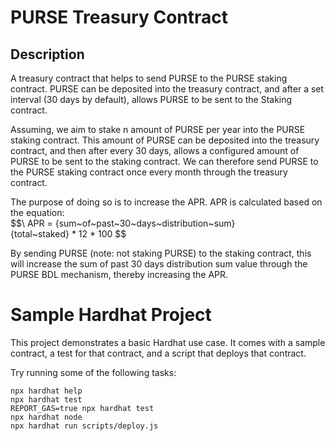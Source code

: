# PURSE Treasury Contract

## Description

<p>A treasury contract that helps to send PURSE to the PURSE staking contract. PURSE can be deposited into the treasury contract, and after a set interval (30 days by default), allows PURSE to be sent to the Staking contract.</p>
<p>Assuming, we aim to stake n amount of PURSE per year into the PURSE staking contract. This amount of PURSE can be deposited into the treasury contract, and then after every 30 days, allows a configured amount of PURSE to be sent to the staking contract. We can therefore send PURSE to the PURSE staking contract once every month through the treasury contract. </p>
<p>The purpose of doing so is to increase the APR. APR is calculated based on the equation: <br>
$$\ APR = {sum~of~past~30~days~distribution~sum}{total~staked} * 12 * 100 $$
</p>
<p>By sending PURSE (note: not staking PURSE) to the staking contract, this will increase the sum of past 30 days distribution sum value through the PURSE BDL mechanism, thereby increasing the APR.</p>



# Sample Hardhat Project

This project demonstrates a basic Hardhat use case. It comes with a sample contract, a test for that contract, and a script that deploys that contract.

Try running some of the following tasks:

```shell
npx hardhat help
npx hardhat test
REPORT_GAS=true npx hardhat test
npx hardhat node
npx hardhat run scripts/deploy.js
```
